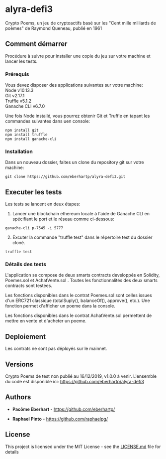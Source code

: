 # alyra-defi3

Crypto Poems, un jeu de cryptoactifs basé sur les "Cent mille milliards de poèmes" de Raymond Queneau, publié en 1961

## Comment démarrer

Procédure à suivre pour installer une copie du jeu sur votre machine et lancer les tests.

### Prérequis

Vous devez disposer des applications suivantes sur votre machine:  
Node v10.13.3  
Git v2.17.1  
Truffle v5.1.2  
Ganache CLI v6.7.0  

Une fois Node installé, vous pourrez obtenir Git et Truffle en tapant les commandes suivantes dans uen console:
```
npm install git
npm install truffle
npm install ganache-cli
```

### Installation

Dans un nouveau dossier, faites un clone du repository git sur votre machine:

```
git clone https://github.com/eberhartp/alyra-defi3.git
```

## Executer les tests

Les tests se lancent en deux étapes:
1. Lancer une blockchain ethereum locale à l'aide de Ganache CLI en spécifiant le port et le réseau comme ci-dessous:

```
ganache-cli p-7545 -i 5777
```

2. Excuter la commande "truffle test" dans le répertoire test du dossier cloné.

```
truffle test
```

### Détails des tests

L'application se compose de deux smarts contracts developpés en Solidity, Poemes.sol et AchatVente.sol .
Toutes les fonctionnalités des deux smarts contracts sont testées.

Les fonctions disponibles dans le contrat Poemes.sol sont celles issues d'un ERC721 classique (totalSuply(), balanceOf(), approve(), etc.).
Une fonction permet d'afficher un poeme dans la console.

Les fonctions disponibles dans le contrat AchatVente.sol permettent de mettre en vente et d'acheter un poeme.	


## Deploiement

Les contrats ne sont pas déployés sur le mainnet.


## Versions

Crypto Poems de test non publié au 16/12/2019, v1.0.0 à venir.
L'ensemble du code est disponible ici: https://github.com/eberhartp/alyra-defi3

## Authors

* **Pacôme Eberhart** - https://github.com/eberhartp/

* **Raphael Pinto** - https://github.com/raphaelpg/

## License

This project is licensed under the MIT License - see the [LICENSE.md](LICENSE.md) file for details
